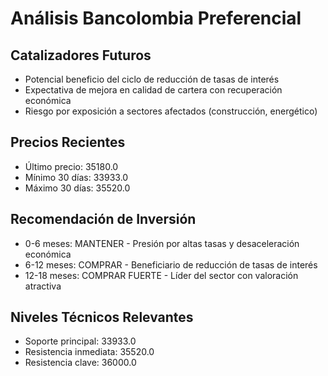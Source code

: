 # Análisis Bancolombia Preferencial

## Catalizadores Futuros

- Potencial beneficio del ciclo de reducción de tasas de interés
- Expectativa de mejora en calidad de cartera con recuperación económica
- Riesgo por exposición a sectores afectados (construcción, energético)

## Precios Recientes

- Último precio: 35180.0
- Mínimo 30 días: 33933.0
- Máximo 30 días: 35520.0

## Recomendación de Inversión

- 0-6 meses: MANTENER - Presión por altas tasas y desaceleración económica
- 6-12 meses: COMPRAR - Beneficiario de reducción de tasas de interés
- 12-18 meses: COMPRAR FUERTE - Líder del sector con valoración atractiva

## Niveles Técnicos Relevantes

- Soporte principal: 33933.0
- Resistencia inmediata: 35520.0
- Resistencia clave: 36000.0
